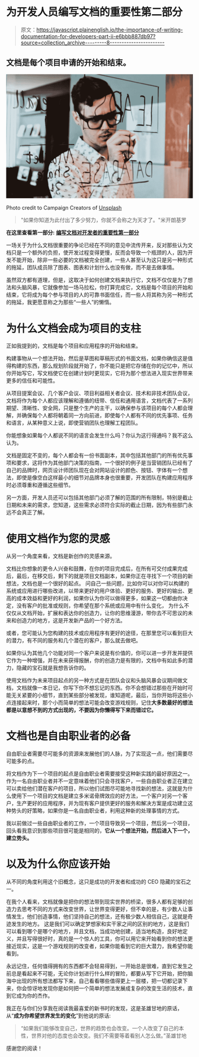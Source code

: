 # 为开发人员编写文档的重要性第二部分

> 原文：<https://javascript.plainenglish.io/the-importance-of-writing-documentation-for-developers-part-ii-e6bbb887db97?source=collection_archive---------8----------------------->

## 文档是每个项目申请的开始和结束。

![](img/9c1fcf857a439a6223af6fceb3774830.png)

Photo credit to Campaign Creators of [Unsplash](https://unsplash.com/photos/huSZMy_MDkk)

> "如果你知道为此付出了多少努力，你就不会称之为天才了。"米开朗基罗

**在这里查看第一部分:** [**编写文档对开发者的重要性第一部分**](https://medium.com/javascript-in-plain-english/the-importance-of-writing-documentation-for-developers-part-i-50ca8ebccc4e)

一场关于为什么文档很重要的争论已经在不同的意见中流传开来，反对那些认为文档只是一个额外的负担，使开发过程变得更慢，反而会导致一个瓶颈的人，因为开发不能开始，除非一些必要的文档被完全创建，一些人甚至认为这只是另一种形式的拖延，团队成员除了图表、图表和计划什么也没有做，而不是去做事情。

虽然双方都有道理，但是，这取决于如何创建文档来执行它，文档不仅仅是为了想法和头脑风暴，它就像参加一场马拉松，你打算完成它，文档是每个项目的开始和结束，它将成为每个参与项目的人的可靠书面信任，而一些人将其称为另一种形式的拖延，我更愿意称之为那些“一些人”的懒惰。

# 为什么文档会成为项目的支柱

正如我提到的，文档是每个项目和应用程序的开始和结束。

构建事物从一个想法开始，然后是草图和草稿形式的书面文档，如果你确信这是值得构建的东西，那么规划阶段就开始了，你不能只是把它存储在你的记忆中，所以你开始写它，写文档使它在创建计划时更现实，它将为那个想法进入现实世界带来更多的信任和可能性。

从项目提案会议、几个客户会议、项目利益相关者会议、技术和非技术团队会议，文档将作为每个人都应该理解和遵循的纽带、信任和通用语言，文档代表了一系列期望、清晰性、安全网，只是整个生产的主干，以确保参与该项目的每个人都会理解，并确保每个人都将朝着同一方向前进，即使每个人都有不同的优先事项、任务和语言，从某种意义上说，即使营销团队也理解工程团队。

你能想象如果每个人都说不同的语言会发生什么吗？你认为这行得通吗？我不这么认为。

文档是固定不变的，每个人都会有一份书面副本，其中包括其他部门的所有优先事项和要求，这将作为其他部门决策的指南，一个很好的例子是当营销团队已经有了自己的品牌时，网页设计师团队现在会对网站设计的颜色、按钮、字体有一个想法，即使是像空白这样最小的细节对品牌本身也很重要，开发团队在构建应用程序时必须尊重和遵循这些细节。

另一方面，开发人员还可以包括其他部门必须了解的范围的所有限制，特别是截止日期和未来的需求，您知道，这些需求必须符合实际的截止日期，因为有些部门永远不会真正了解。

# 使用文档作为您的灵感

从另一个角度来看，文档是新创作的灵感来源。

文档比你想象的更令人兴奋和鼓舞，在你的项目完成后，在所有可交付成果完成后，最后，在移交后，剩下的就是项目文档副本，如果你正在寻找下一个项目的新想法，文档也是一个很好的起点。 问自己一些问题，比如你可以对你可以构建的系统或应用进行哪些改进，以带来更好的用户体验、更好的服务、更好的输出、更高的成本效益和更好的利润，如果你认为你可以做得更多，如果这一切都由你决定，没有客户的批准或规则，你希望在那个系统或应用中有什么变化， 为什么不仅仅从文档开始，扩展和表达你的创造力，让你的思维漫游，带你去不可思议的未来和创造力的地方，这是开发新产品的一个好方法。

或者，您可能认为您构建的技术或应用程序有更好的途径，在那里您可以看到巨大的潜力，有不同的服务和几个潜在的客户，那么就去做吧。

如果你认为其他几个功能对同一个客户来说是有价值的，你可以进一步开发并提供它作为一种增强，并在未来获得报酬，你的创造力是有限的，文档中有如此多的潜力，隐藏的宝石就是我想告诉你的。

使用文档作为未来项目起点的另一种方式是在团队会议和头脑风暴会议期间做文档，文档就像一本日记，你写下你不想忘记的东西。你不会想错过那些在开始时可能无关紧要的小细节，直到某些部分被发现，谁知道呢，最后，当你开始将这些小点连接起来时，那个小而简单的想法可能会改变游戏规则，记住**大多数最好的想法都是以意想不到的方式出现的，不要因为你懒得写下来而错过它。**

# 文档也是自由职业者的必备

自由职业者需要尽可能多的资源来发展他们的人脉，为了实现这一点，他们需要尽可能多的点。

将文档作为下一个项目的起点是自由职业者需要接受这种新实践的最好原因之一。作为一名自由职业者并不一定意味着他们只会寻找客户，一些自由职业者正在建立可以卖给他们潜在客户的项目，所以他们试图尽可能地寻找新的想法，这就是为什么使用下一个项目的文档是建立多米诺骨牌效应的好方法，一个客户对另一个客户，生产更好的应用程序，并为现有客户提供更好的服务和解决方案是成功建立这种势头的好策略，如果你是一名自由职业者，利用这种新的处理事情的方式。

我以前做过一些自由职业者的工作，一个项目导致另一个项目，然后另一个项目，回头看我意识到那些项目很可能是相同的，**它从一个想法开始，然后进入下一个，** **建立势头。**

# 以及为什么你应该开始

从不同的角度利用这个旧概念，这只是成功的开发者和成功的 CEO 隐藏的宝石之一。

在我个人看来，文档就像是把你的想法带到现实世界的桥梁，很多人都有足够的创造力去思考不同的方式来改变世界，让世界变得更好，但不幸的是，有少数人让事情发生，他们创造事情，他们坚持自己的想法，还有极少数人相信自己，这就是奇迹发生的地方。 这是我们可以确定梦想家和实干家之间的区别的地方，这是我们可以看到哪个是哪个的地方，并且文档，当成功地创建，适当地构造，良好地定义，并且写得很好时，真的是一个惊人的工具，你可以用它来开始看到你的想法更接近现实，这是一个游戏规则的改变者，如果你能看到它的巨大潜力，我希望你能看到。

永远记住，任何值得拥有的东西都不会轻易得到，一开始总是很难，直到它发生之前总是看起来不可能，无论你计划进行什么样的冒险，都要从写下它开始，把你脑海中出现的所有想法都写下来，自己看看哪些值得更上一层楼，把一切都记录下来，你会惊讶地发现你是如何把一个简单的想法发展成复杂的改变生活的技术，直到它成为你的杰作。

我正在与你们分享我在阅读我最喜爱的新书时的发现，这是圣雄甘地的原话，从“**成为你希望世界发生的变化**”到他说的原话:

> “如果我们能够改变自己，世界的趋势也会改变。一个人改变了自己的本性，世界对他的态度也会改变。我们不需要等着看别人怎么做。”圣雄甘地

感谢您的阅读！